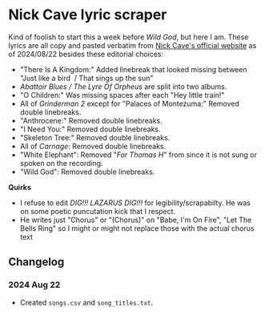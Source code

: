 # Nick Cave lyric scraper

Kind of foolish to start this a week before *Wild God*, but here I am. These lyrics are all copy and pasted verbatim from [Nick Cave's official website](https://www.nickcave.com/lyrics/) as of 2024/08/22 besides these editorial choices:

- "There Is A Kingdom:" Added linebreak that looked missing between "Just like a bird  / That sings up the sun"
- *Abattoir Blues / The Lyre Of Orpheus* are split into two albums.
- "O Children:" Was missing spaces after each "Hey little train!"
- All of *Grinderman 2* except for "Palaces of Montezuma:" Removed double linebreaks.
- "Anthrocene:" Removed double linebreaks.
- "I Need You:" Removed double linebreaks.
- "Skeleton Tree:" Removed double linebreaks.
- All of *Carnage*: Removed double linebreaks.
- "White Elephant": Removed "*For Thomas H*" from since it is not sung or spoken on the recording.
- "Wild God": Removed double linebreaks.

**Quirks**
- I refuse to edit *DIG!!! LAZARUS DIG!!!* for legibility/scrapabilty. He was on some poetic puncutation kick that I respect.
- He writes just "Chorus" or "(Chorus)" on "Babe, I'm On Fire", "Let The Bells Ring" so I might or might not replace those with the actual chorus text

## Changelog

### 2024 Aug 22
- Created `songs.csv` and `song_titles.txt`.



